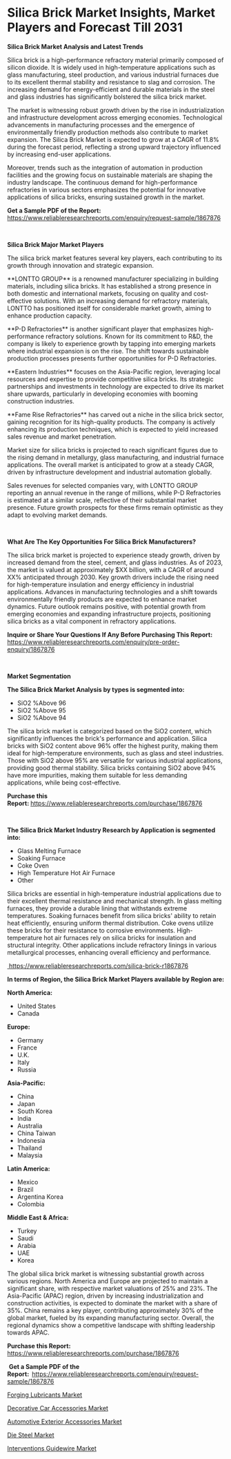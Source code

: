 <p><h1>Silica Brick Market Insights, Market Players and Forecast Till 2031</h1></p><p><strong>Silica Brick Market Analysis and Latest Trends</strong></p>
<p><p>Silica brick is a high-performance refractory material primarily composed of silicon dioxide. It is widely used in high-temperature applications such as glass manufacturing, steel production, and various industrial furnaces due to its excellent thermal stability and resistance to slag and corrosion. The increasing demand for energy-efficient and durable materials in the steel and glass industries has significantly bolstered the silica brick market.</p><p>The market is witnessing robust growth driven by the rise in industrialization and infrastructure development across emerging economies. Technological advancements in manufacturing processes and the emergence of environmentally friendly production methods also contribute to market expansion. The Silica Brick Market is expected to grow at a CAGR of 11.8% during the forecast period, reflecting a strong upward trajectory influenced by increasing end-user applications.</p><p>Moreover, trends such as the integration of automation in production facilities and the growing focus on sustainable materials are shaping the industry landscape. The continuous demand for high-performance refractories in various sectors emphasizes the potential for innovative applications of silica bricks, ensuring sustained growth in the market.</p></p>
<p><strong>Get a Sample PDF of the Report:&nbsp;</strong> <a href="https://www.reliableresearchreports.com/enquiry/request-sample/1867876?utm_campaign=24&utm_medium=2&utm_source=Github&utm_content=ia&utm_term=11112024&utm_id=silica-brick">https://www.reliableresearchreports.com/enquiry/request-sample/1867876</a></p>
<p>&nbsp;</p>
<p><strong>Silica Brick Major Market Players</strong></p>
<p><p>The silica brick market features several key players, each contributing to its growth through innovation and strategic expansion. </p><p>**LONTTO GROUP** is a renowned manufacturer specializing in building materials, including silica bricks. It has established a strong presence in both domestic and international markets, focusing on quality and cost-effective solutions. With an increasing demand for refractory materials, LONTTO has positioned itself for considerable market growth, aiming to enhance production capacity.</p><p>**P-D Refractories** is another significant player that emphasizes high-performance refractory solutions. Known for its commitment to R&D, the company is likely to experience growth by tapping into emerging markets where industrial expansion is on the rise. The shift towards sustainable production processes presents further opportunities for P-D Refractories.</p><p>**Eastern Industries** focuses on the Asia-Pacific region, leveraging local resources and expertise to provide competitive silica bricks. Its strategic partnerships and investments in technology are expected to drive its market share upwards, particularly in developing economies with booming construction industries.</p><p>**Fame Rise Refractories** has carved out a niche in the silica brick sector, gaining recognition for its high-quality products. The company is actively enhancing its production techniques, which is expected to yield increased sales revenue and market penetration.</p><p>Market size for silica bricks is projected to reach significant figures due to the rising demand in metallurgy, glass manufacturing, and industrial furnace applications. The overall market is anticipated to grow at a steady CAGR, driven by infrastructure development and industrial automation globally.</p><p>Sales revenues for selected companies vary, with LONTTO GROUP reporting an annual revenue in the range of millions, while P-D Refractories is estimated at a similar scale, reflective of their substantial market presence. Future growth prospects for these firms remain optimistic as they adapt to evolving market demands.</p></p>
<p>&nbsp;</p>
<p><strong>What Are The Key Opportunities For Silica Brick Manufacturers?</strong></p>
<p><p>The silica brick market is projected to experience steady growth, driven by increased demand from the steel, cement, and glass industries. As of 2023, the market is valued at approximately $XX billion, with a CAGR of around XX% anticipated through 2030. Key growth drivers include the rising need for high-temperature insulation and energy efficiency in industrial applications. Advances in manufacturing technologies and a shift towards environmentally friendly products are expected to enhance market dynamics. Future outlook remains positive, with potential growth from emerging economies and expanding infrastructure projects, positioning silica bricks as a vital component in refractory applications.</p></p>
<p><strong>Inquire or Share Your Questions If Any Before Purchasing This Report:</strong> <a href="https://www.reliableresearchreports.com/enquiry/pre-order-enquiry/1867876?utm_campaign=24&utm_medium=2&utm_source=Github&utm_content=ia&utm_term=11112024&utm_id=silica-brick">https://www.reliableresearchreports.com/enquiry/pre-order-enquiry/1867876</a></p>
<p>&nbsp;</p>
<p><strong>Market Segmentation</strong></p>
<p><strong>The Silica Brick Market Analysis by types is segmented into:</strong></p>
<p><ul><li>SiO2 %Above 96</li><li>SiO2 %Above 95</li><li>SiO2 %Above 94</li></ul></p>
<p><p>The silica brick market is categorized based on the SiO2 content, which significantly influences the brick's performance and application. Silica bricks with SiO2 content above 96% offer the highest purity, making them ideal for high-temperature environments, such as glass and steel industries. Those with SiO2 above 95% are versatile for various industrial applications, providing good thermal stability. Silica bricks containing SiO2 above 94% have more impurities, making them suitable for less demanding applications, while being cost-effective.</p></p>
<p><strong>Purchase this Report:&nbsp;</strong><a href="https://www.reliableresearchreports.com/purchase/1867876?utm_campaign=24&utm_medium=2&utm_source=Github&utm_content=ia&utm_term=11112024&utm_id=silica-brick">https://www.reliableresearchreports.com/purchase/1867876</a></p>
<p>&nbsp;</p>
<p><strong>The Silica Brick Market Industry Research by Application is segmented into:</strong></p>
<p><ul><li>Glass Melting Furnace</li><li>Soaking Furnace</li><li>Coke Oven</li><li>High Temperature Hot Air Furnace</li><li>Other</li></ul></p>
<p><p>Silica bricks are essential in high-temperature industrial applications due to their excellent thermal resistance and mechanical strength. In glass melting furnaces, they provide a durable lining that withstands extreme temperatures. Soaking furnaces benefit from silica bricks' ability to retain heat efficiently, ensuring uniform thermal distribution. Coke ovens utilize these bricks for their resistance to corrosive environments. High-temperature hot air furnaces rely on silica bricks for insulation and structural integrity. Other applications include refractory linings in various metallurgical processes, enhancing overall efficiency and performance.</p></p>
<p><a href="https://www.reliableresearchreports.com/silica-brick-r1867876?utm_campaign=24&utm_medium=2&utm_source=Github&utm_content=ia&utm_term=11112024&utm_id=silica-brick">&nbsp;https://www.reliableresearchreports.com/silica-brick-r1867876</a></p>
<p><strong>In terms of Region, the Silica Brick Market Players available by Region are:</strong></p>
<p>
    <p> <strong> North America: </strong>
        <ul>
            <li>United States</li>
            <li>Canada</li>
        </ul>
        </p> 
    <p> <strong> Europe: </strong>
        <ul>
            <li>Germany</li>
            <li>France</li>
            <li>U.K.</li>
            <li>Italy</li>
            <li>Russia</li>
        </ul>
        </p> 
    <p> <strong> Asia-Pacific: </strong>
        <ul>
            <li>China</li>
            <li>Japan</li>
            <li>South Korea</li>
            <li>India</li>
            <li>Australia</li>
            <li>China Taiwan</li>
            <li>Indonesia</li>
            <li>Thailand</li>
            <li>Malaysia</li>
        </ul>
        </p> 
    <p> <strong> Latin America: </strong>
        <ul>
            <li>Mexico</li>
            <li>Brazil</li>
            <li>Argentina Korea</li>
            <li>Colombia</li>
        </ul>
        </p> 
    <p> <strong> Middle East & Africa: </strong>
        <ul>
            <li>Turkey</li>
            <li>Saudi</li>
            <li>Arabia</li>
            <li>UAE</li>
            <li>Korea</li>
        </ul>
    </p>
    </p>
<p><p>The global silica brick market is witnessing substantial growth across various regions. North America and Europe are projected to maintain a significant share, with respective market valuations of 25% and 23%. The Asia-Pacific (APAC) region, driven by increasing industrialization and construction activities, is expected to dominate the market with a share of 35%. China remains a key player, contributing approximately 30% of the global market, fueled by its expanding manufacturing sector. Overall, the regional dynamics show a competitive landscape with shifting leadership towards APAC.</p></p>
<p><strong>Purchase this Report: </strong><a href="https://www.reliableresearchreports.com/purchase/1867876?utm_campaign=24&utm_medium=2&utm_source=Github&utm_content=ia&utm_term=11112024&utm_id=silica-brick">https://www.reliableresearchreports.com/purchase/1867876</a></p>
<p>&nbsp;<strong>Get a Sample PDF of the Report:&nbsp;&nbsp;</strong><a href="https://www.reliableresearchreports.com/enquiry/request-sample/1867876?utm_campaign=24&utm_medium=2&utm_source=Github&utm_content=ia&utm_term=11112024&utm_id=silica-brick">https://www.reliableresearchreports.com/enquiry/request-sample/1867876</a></p>
<p><strong></strong></p>
<p><p><a href="https://github.com/denishaucarn/Market-Research-Report-List-1/blob/main/forging-lubricants-market.md?utm_campaign=24&utm_medium=2&utm_source=Github&utm_content=ia&utm_term=11112024&utm_id=silica-brick">Forging Lubricants Market</a></p><p><a href="https://www.linkedin.com/pulse/global-decorative-car-accessories-market-forecast-2024-2031-8c6ze?utm_campaign=24&utm_medium=2&utm_source=Github&utm_content=ia&utm_term=11112024&utm_id=silica-brick">Decorative Car Accessories Market</a></p><p><a href="https://www.linkedin.com/pulse/automotive-exterior-accessories-market-size-segmentation-op9pf?utm_campaign=24&utm_medium=2&utm_source=Github&utm_content=ia&utm_term=11112024&utm_id=silica-brick">Automotive Exterior Accessories Market</a></p><p><a href="https://github.com/c0mxahyman/Market-Research-Report-List-1/blob/main/die-steel-market.md?utm_campaign=24&utm_medium=2&utm_source=Github&utm_content=ia&utm_term=11112024&utm_id=silica-brick">Die Steel Market</a></p><p><a href="https://issuu.com/reportprime-2/docs/interventions-guidewire-market-size_a906701e2b15ac?utm_campaign=24&utm_medium=2&utm_source=Github&utm_content=ia&utm_term=11112024&utm_id=silica-brick">Interventions Guidewire Market</a></p></p>